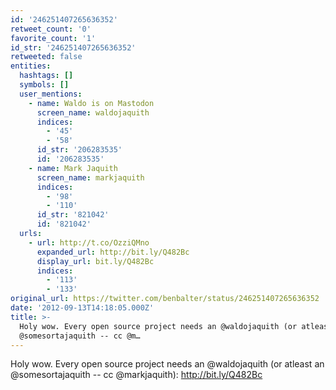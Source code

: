 ```yaml
---
id: '246251407265636352'
retweet_count: '0'
favorite_count: '1'
id_str: '246251407265636352'
retweeted: false
entities:
  hashtags: []
  symbols: []
  user_mentions:
    - name: Waldo is on Mastodon
      screen_name: waldojaquith
      indices:
        - '45'
        - '58'
      id_str: '206283535'
      id: '206283535'
    - name: Mark Jaquith
      screen_name: markjaquith
      indices:
        - '98'
        - '110'
      id_str: '821042'
      id: '821042'
  urls:
    - url: http://t.co/OzziQMno
      expanded_url: http://bit.ly/Q482Bc
      display_url: bit.ly/Q482Bc
      indices:
        - '113'
        - '133'
original_url: https://twitter.com/benbalter/status/246251407265636352
date: '2012-09-13T14:18:05.000Z'
title: >-
  Holy wow. Every open source project needs an @waldojaquith (or atleast an
  @somesortajaquith -- cc @m…
---
```


Holy wow. Every open source project needs an @waldojaquith (or atleast an @somesortajaquith -- cc @markjaquith): http://bit.ly/Q482Bc